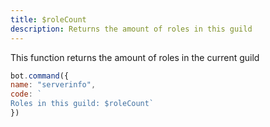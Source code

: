 ```yaml
---
title: $roleCount
description: Returns the amount of roles in this guild
---
```


This function returns the amount of roles in the current guild

```javascript
bot.command({
name: "serverinfo", 
code: `
Roles in this guild: $roleCount` 
})
```



